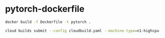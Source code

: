 # pytorch-dockerfile

```bash
docker build -f Dockerfile -t pytorch .
```

```bash
cloud builds submit --config cloudbuild.yaml --machine-type=n1-highcpu-32 --timeout=2h .
```
